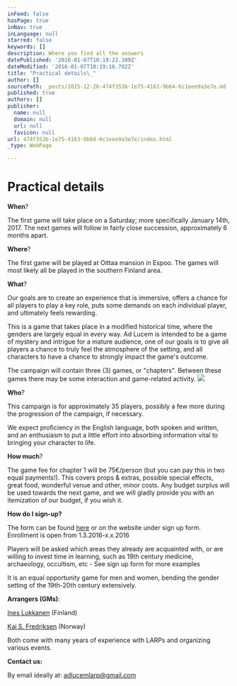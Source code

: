 ```yaml
---
inFeed: false
hasPage: true
inNav: true
inLanguage: null
starred: false
keywords: []
description: Where you find all the answers
datePublished: '2016-01-07T10:19:22.389Z'
dateModified: '2016-01-07T10:19:16.702Z'
title: "Practical details\_"
author: []
sourcePath: _posts/2015-12-26-474f353b-1e75-4163-9b64-6c1eee9a3e7e.md
published: true
authors: []
publisher:
  name: null
  domain: null
  url: null
  favicon: null
url: 474f353b-1e75-4163-9b64-6c1eee9a3e7e/index.html
_type: WebPage

---
```

# Practical details 

**When**? 

The first game will take place on a Saturday; more specifically January 14th, 2017\. The next games will follow in fairly close succession, approximately 6 months apart. 

**Where**? 

The first game will be played at Oittaa mansion in Espoo. The games will most likely all be played in the southern Finland area. 

**What**? 

Our goals are to create an experience that is immersive, offers a chance for all players to play a key role, puts some demands on each individual player, and ultimately feels rewarding. 

This is a game that takes place in a modified historical time, where the genders are largely equal in every way. Ad Lucem is intended to be a game of mystery and intrigue for a mature audience, one of our goals is to give all players a chance to truly feel the atmosphere of the setting, and all characters to have a chance to strongly impact the game's outcome. 

The campaign will contain three (3) games, or "chapters". Between these games there may be some interaction and game-related activity. ![](https://s3-us-west-2.amazonaws.com/the-grid-img/p/b3e4ccc15905b810e8045d3727e5cf6cd06cbead.jpg)

**Who**? 

This campaign is for approximately 35 players, possibly a few more during the progression of the campaign, if necessary. 

We expect proficiency in the English language, both spoken and written, and an enthusiasm to put a little effort into absorbing information vital to bringing your character to life. 

**How much**? 

The game fee for chapter 1 will be 75€/person (but you can pay this in two equal payments!). This covers props & extras, possible special effects, great food, wonderful venue and other, minor costs. Any budget surplus will be used towards the next game, and we will gladly provide you with an itemization of our budget, if you wish it. 

**How do I sign-up?**

The form can be found [here][0] or on the website under sign up form. Enrollment is open from 1.3.2016-x.x.2016

Players will be asked which areas they already are acquainted with, or are willing to invest time in learning, such as 19th century medicine, archaeology, occultism, etc - See sign up form for more examples 

It is an equal opportunity game for men and women, bending the gender setting of the 19th-20th century extensively.

**Arrangers (GMs)**: 

[Ines Lukkanen][1] (Finland)

[Kai S. Fredriksen][1] (Norway)

Both come with many years of experience with LARPs and organizing various events.

**Contact us:**

By email ideally at: [adlucemlarp@gmail.com][1]

[0]: http://goo.gl/forms/FlGP4sYw1Q
[1]: mailto:adlucemlarp@gmail.com